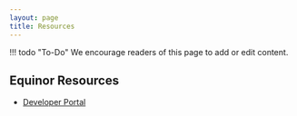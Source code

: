 ```yaml
---
layout: page
title: Resources
---
```


!!! todo "To-Do"
    We encourage readers of this page to add or edit content. 

## Equinor Resources

- [Developer Portal](https://developer.app.radix.equinor.com/) 
